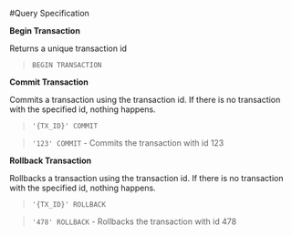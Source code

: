 #Query Specification

**Begin Transaction**

Returns a unique transaction id

> `BEGIN TRANSACTION`

**Commit Transaction**

Commits a transaction using the transaction id. If there is no transaction with the specified id, nothing happens.

> `'{TX_ID}' COMMIT`

> `'123' COMMIT` - Commits the transaction with id 123

**Rollback Transaction**

Rollbacks a transaction using the transaction id. If there is no transaction with the specified id, nothing happens. 

> `'{TX_ID}' ROLLBACK`

> `'478' ROLLBACK` - Rollbacks the transaction with id 478